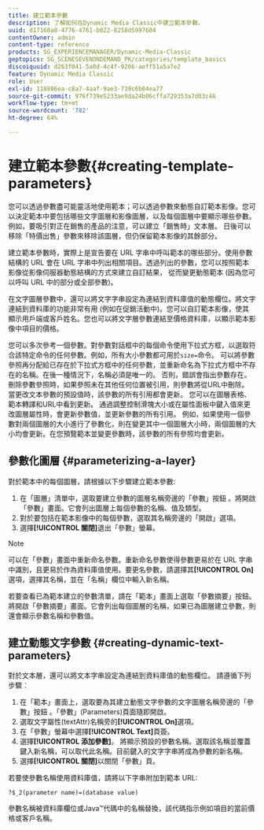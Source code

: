 ```yaml
---
title: 建立範本參數
description: 了解如何在Dynamic Media Classic中建立範本參數。
uuid: d17168a8-4776-4761-b022-8258d5997604
contentOwner: admin
content-type: reference
products: SG_EXPERIENCEMANAGER/Dynamic-Media-Classic
geptopics: SG_SCENESEVENONDEMAND_PK/categories/template_basics
discoiquuid: d263f041-5a0d-4c4f-9266-aeff51a5a7e2
feature: Dynamic Media Classic
role: User
exl-id: 118806ea-c8a7-4aaf-9ae3-739c6b04ea77
source-git-commit: 976f739e5233ae9da24b06cffa729353a7d03c46
workflow-type: tm+mt
source-wordcount: '782'
ht-degree: 64%

---
```


# 建立範本參數{#creating-template-parameters}

您可以透過參數盡可能靈活地使用範本；可以透過參數來動態自訂範本影像。您可以決定範本中要包括哪些文字圖層和影像圖層，以及每個圖層中要顯示哪些參數。例如，要吸引對正在銷售的產品的注意，可以建立「銷售時」文本層。 日後可以移除「特價出售」參數來移除該圖層，但仍保留範本影像的其餘部分。

建立範本參數時，實際上是宣告要在 URL 字串中呼叫範本的哪些部分。使用參數結構的 URL 會在 URL 字串中列出相關項目。透過列出的參數，您可以按照範本影像從影像伺服器動態結構的方式來建立自訂結果， 從而變更動態範本 (因為您可以呼叫 URL 中的部分或全部參數)。

在文字圖層參數中，還可以將文字字串設定為連結到資料庫值的動態欄位。將文字連結到資料庫的功能非常有用 (例如在促銷活動中)。您可以自訂範本影像，使其顯示用戶端或客戶姓名。您也可以將文字層參數連結至價格資料庫，以顯示範本影像中項目的價格。

您可以多次參考一個參數。對參數對話框中的每個命令使用下拉式方框，以選取符合該特定命令的任何參數。例如，所有大小參數都可用於`size=`命令。 可以將參數參照再分配給已存在於下拉式方框中的任何參數，並重新命名為下拉式方框中不存在的名稱。在後一種情況下，名稱必須是唯一的。 否則，錯誤會指出參數存在。 刪除參數參照時，如果參照未在其他任何位置被引用，則參數將從URL中刪除。 當更改文本參數的預設值時，該參數的所有引用都會更新。 您可以在圖層表格、範本轉譯和URL中看到更新。 通過調整控制滑塊大小或在屬性面板中鍵入值來更改圖層屬性時，會更新參數值，並更新參數的所有引用。 例如，如果使用一個參數對兩個圖層的大小進行了參數化，則在變更其中一個圖層大小時，兩個圖層的大小均會更新。在您預覽範本並變更參數時，該參數的所有參照均會更新。

## 參數化圖層 {#parameterizing-a-layer}

對於範本中的每個圖層，請根據以下步驟建立範本參數:

1. 在「圖層」清單中，選取要建立參數的圖層名稱旁邊的「參數」按鈕 。將開啟「參數」畫面。它會列出圖層上每個參數的名稱、值及類型。
1. 對於要包括在範本影像中的每個參數，選取其名稱旁邊的「開啟」選項。
1. 選擇&#x200B;**[!UICONTROL 關閉]**&#x200B;退出「參數」螢幕。

>[!NOTE]
>
>可以在「參數」畫面中重新命名參數。重新命名參數使得參數更易於在 URL 字串中識別，且更易於作為資料庫值使用。要更名參數，請選擇其&#x200B;**[!UICONTROL On]**&#x200B;選項，選擇其名稱，並在「名稱」欄位中輸入新名稱。

若要查看已為範本建立的參數清單，請在「範本」畫面上選取「參數摘要」按鈕。將開啟「參數摘要」畫面。它會列出每個圖層的名稱，如果已為圖層建立參數，則還會顯示參數名稱和參數值。

## 建立動態文字參數 {#creating-dynamic-text-parameters}

對於文本層，還可以將文本字串設定為連結到資料庫值的動態欄位。 請遵循下列步驟︰

1. 在「範本」畫面上，選取要為其建立動態文字參數的文字圖層名稱旁邊的「參數」按鈕 。「參數」(Parameters)頁面隨即開啟。
1. 選取文字屬性(textAttr)名稱旁的&#x200B;**[!UICONTROL On]**&#x200B;選項。
1. 在「參數」螢幕中選擇&#x200B;**[!UICONTROL Text]**&#x200B;頁簽。
1. 選擇&#x200B;**[!UICONTROL 添加參數]**。 將顯示預設的參數名稱。選取該名稱並覆蓋鍵入新名稱，可以取代此名稱。目前鍵入的文字字串將成為參數的新名稱。
1. 選擇&#x200B;**[!UICONTROL 關閉]**&#x200B;以關閉「參數」頁。

若要使參數名稱使用資料庫值，請將以下字串附加到範本 URL:

```as3
?$_2(parameter name)=(database value)
```

參數名稱被資料庫欄位或Java™代碼中的名稱替換，該代碼指示例如項目的當前價格或客戶名稱。
